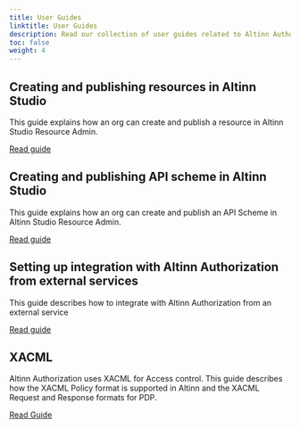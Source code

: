 ```yaml
---
title: User Guides
linktitle: User Guides
description: Read our collection of user guides related to Altinn Authorization.
toc: false
weight: 4
---
```


## Creating and publishing resources in Altinn Studio

This guide explains how an org can create and publish a resource in Altinn Studio Resource Admin.

[Read guide](./resource-owner/create-resource-resource-admin/)

## Creating and publishing API scheme in Altinn Studio

This guide explains how an org can create and publish an API Scheme in Altinn Studio Resource Admin.

[Read guide](./resource-owner/create-apischeme-resource-admin/)

## Setting up integration with Altinn Authorization from external services

This guide describes how to integrate with Altinn Authorization from an external service

[Read guide](./resource-owner/integrating-link-service/)

## XACML

Altinn Authorization uses XACML for Access control. This guide describes how the XACML Policy format is supported in Altinn and the XACML Request and Response formats for PDP.

[Read Guide](../reference/xacml/)
